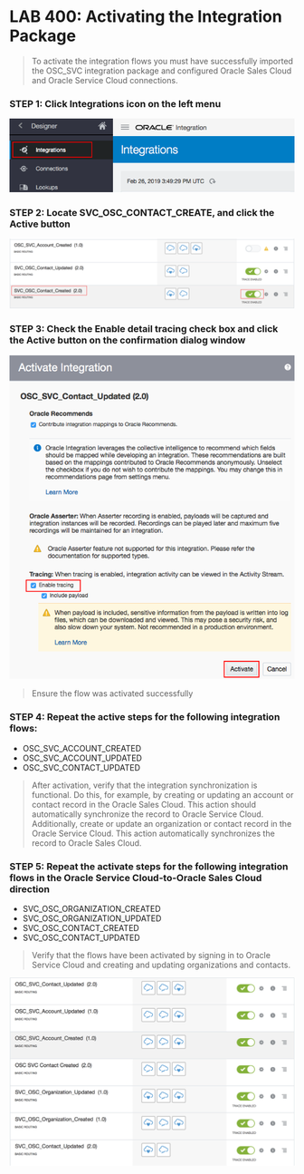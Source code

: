 # LAB 400: Activating the Integration Package
> To activate the integration flows you must have successfully imported the OSC_SVC integration package and configured Oracle Sales Cloud and Oracle Service Cloud connections.

### STEP 1: Click Integrations icon on the left menu
![](images/23.png)

### STEP 2: Locate SVC_OSC_CONTACT_CREATE, and click the Active button
![](images/28.png)

### STEP 3: Check the Enable detail tracing check box and click the Active button on the confirmation dialog window
![](images/25.png)

> Ensure the flow was activated successfully


### STEP 4: Repeat the active steps for the following integration flows:
- OSC_SVC_ACCOUNT_CREATED
- OSC_SVC_ACCOUNT_UPDATED
- OSC_SVC_CONTACT_UPDATED

> After activation, verify that the integration synchronization is functional. Do this, for example, by creating or updating an account or contact record in the Oracle Sales Cloud. This action should automatically synchronize the record to Oracle Service Cloud. Additionally, create or update an organization or contact record in the Oracle Service Cloud. This action automatically synchronizes the record to Oracle Sales Cloud.

### STEP 5: Repeat the activate steps for the following integration flows in the Oracle Service Cloud-to-Oracle Sales Cloud direction
- SVC_OSC_ORGANIZATION_CREATED
- SVC_OSC_ORGANIZATION_UPDATED
- SVC_OSC_CONTACT_CREATED
- SVC_OSC_CONTACT_UPDATED

> Verify that the flows have been activated by signing in to Oracle Service Cloud and creating and updating organizations and contacts.

![](images/integrations.png)
